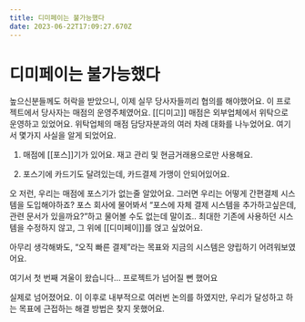 ```yaml
---
title: 디미페이는 불가능했다
date: 2023-06-22T17:09:27.670Z
---
```


# 디미페이는 불가능했다

높으신분들께도 허락을 받았으니, 이제 실무 당사자들끼리 협의를 해야했어요. 이 프로젝트에서 당사자는 매점의 운영주체였어요. [[디미고]] 매점은 외부업체에서 위탁으로 운영하고 있었어요. 위탁업체의 매점 담당자분과의 여러 차례 대화를 나누었어요. 여기서 몇가지 사실을 알게 되었어요.

1. 매점에 [[포스]]기가 있어요. 재고 관리 및 현금거래용으로만 사용해요.

2. 포스기에 카드기도 달려있는데, 카드결제 가맹이 안되어있어요.

오 저런, 우리는 매점에 포스기가 없는줄 알았어요. 그러면 우리는 어떻게 간편결제 시스템을 도입해야하죠? 포스 회사에 물어봐서 “포스에 자체 결제 시스템을 추가하고싶은데, 관련 문서가 있을까요?”하고 물어볼 수도 없는데 말이죠.. 최대한 기존에 사용하던 시스템을 수정하지 않고, 그 위에 [[디미페이]]를 얹고 싶었어요.

아무리 생각해봐도, “오직 빠른 결제”라는 목표와 지금의 시스템은 양립하기 어려워보였어요.

여기서 첫 번째 겨울이 왔습니다… 프로젝트가 넘어질 뻔 했어요

실제로 넘어졌어요. 이 이후로 내부적으로 여러번 논의를 하였지만, 우리가 달성하고 하는 목표에 근접하는 해결 방법은 찾지 못했어요.
